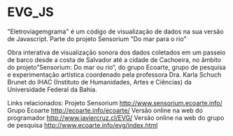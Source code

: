 # EVG_JS
"Eletroviagemgrama" é um código de visualização de dados na sua versão de Javascript. Parte do projeto Sensorium "Do mar para o rio"

Obra interativa de visualização sonora dos dados coletados em um passeio de barco desde a costa de Salvador até a cidade de Cachoeira, no âmbito do projeto”Sensorium: Do mar ou rio“, do grupo Ecoarte, grupo de pesquisa e experimentação artística coordenado pela professora Dra. Karla Schuch Brunet do IHAC (Instituto de Humanidades, Artes e Ciências) da Universidade Federal da Bahia.

Links relacionados:
Projeto Sensorium 														http://www.sensorium.ecoarte.info/
Grupo Ecoarte																	http://ecoarte.info/ecoarte/
Versão online na web do programador 					http://www.javiercruz.cl/EVG/ 
Versão online na web do grupo de pesquisa			http://www.ecoarte.info/evg/index.html
